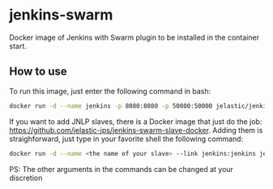 # jenkins-swarm
Docker image of Jenkins with Swarm plugin to be installed in the container start.

## How to use
To run this image, just enter the following command in bash:

```bash
docker run -d --name jenkins -p 8080:8080 -p 50000:50000 jelastic/jenkins-swarm
```

If you want to add JNLP slaves, there is a Docker image that just do the job:  https://github.com/jelastic-jps/jenkins-swarm-slave-docker. Adding them is straighforward, just type in your favorite shell the following command:

```bash
docker run -d --name <the name of your slave> --link jenkins:jenkins jelastic/jenkins-swarm-slave -username jenkins -password jenkins -executors <the number of executors you want>
```

PS: The other arguments in the commands can be changed at your discretion
